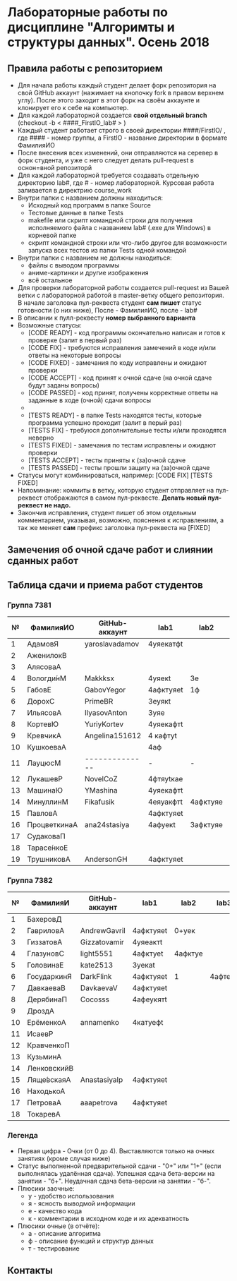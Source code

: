 # Лабораторные работы по дисциплине "Алгоримты и структуры данных". Осень 2018

## Правила работы с репозиторием

- Для начала работы каждый студент делает форк репозитория на свой GitHub аккаунт (нажимает на кнопочку fork в правом верхнем углу). После этого заходит в этот форк на своём аккаунте и клонирует его к себе на компьютер.
- Для каждой лабораторной создается **свой отдельный branch** (checkout -b < ####\_FirstIO\_lab# > )
- Каждый студент работает строго в своей директории ####/FirstIO/ , где #### - номер группы, а FirstIO - название директории в формате ФамилияИО
- После внесения всех изменений, они отправляются на серевер в форк студента, и уже с него следует делать pull-request в оснон=вной репозиторй
- Для каждой лабораторной требуется создавать отдельную директорию lab#, где # - номер лабораторной. Курсовая работа заливается в директрию course_work
- Внутри папки с названием должны находиться:
    * Исходный код программ в папке Source
    * Тестовые данные в папке Tests
    * makefile или скрипт командной строки для получения исполняемого файла с названием lab# (.exe для Windows) в корневой папке
    * скрипт командной строки или что-либо другое для возможности запуска всех тестов из папки Tests одной командой
- Внутри папки с названием не должны находиться:
    * файлы с выводом программы
    * аниме-картинки и другие изображения
    * всё остальное
- Для проверки лабораторной работы создается pull-request из Вашей ветки с лабораторной работой в master-ветку общего репозитория. В начале заголовка пул-реквеста студент **сам пишет** статус готовности (о них ниже), После - ФамилияИО, после - lab#
- В описании к пулл-реквесту **номер выбранного варианта**
- Возможные статусы:
    * [CODE READY]  - код программы окончательно написан и готов к проверке (залит в первый раз)
    * [CODE FIX]    - требуются исправления замечений в коде и/или ответы на некоторые вопросы
    * [CODE FIXED]  - замечания по коду исправлены и ожидают проверки
    * [CODE ACCEPT] - код принят к очной сдаче (на очной сдаче будут заданы вопросы)
    * [CODE PASSED] - код принят, получены корректные ответы на заданные в ходе (очной) сдачи вопросы
    * 
    * [TESTS READY]  - в папке Tests находятся тесты, которые программа успешно проходит (залит в перый раз)
    * [TESTS FIX]    - требуюся дополнительные тесты и/или проходятся неверно
    * [TESTS FIXED]  - замечания по тестам исправлены и ожидают проверки
    * [TESTS ACCEPT] - тесты приняты к (за)очной сдаче
    * [TESTS PASSED] - тесты прошли защиту на (за)очной сдаче
- Статусы могут комбинироваться, например: [CODE FIX] [TESTS FIXED] 
- Напоминание: коммиты в ветку, которую студент отправляет на пул-реквест отображаются в самом пул-реквесте. **Делать новый пул-реквест не надо.**
- Закончив исправления, студент пишет об этом отдельным комментарием, указывая, возможно, пояснения к исправлениям, а так же меняет **сам** префикс заголовка пул-реквеста на [FIXED]

## Замечения об очной сдаче работ и слиянии сданных работ


## Таблица сдачи и приема работ студентов

### Группа 7381

| №| ФамилияИО    | GitHub-аккаунт |  lab1   |  lab2   |  lab3   |  lab4   |  lab5   | course_work |
| -| -------------| ---------------| ------- | ------- | ------- | ------- | ------- | ----------- |
| 1| АдамовЯ      | yaroslavadamov |4уяекатфt|         |         |         |         |             | 
| 2| АженилокВ    |                |         |         |         |         |         |             | 
| 3| АлясоваА     |                |         |         |         |         |         |             | 
| 4| Вологди́нМ    | Makkksx        |4уяекt   |3е       |         |         |         |             | 
| 5| ГабовЕ       | GabovYegor     |4афктуяеt|1ф       |         |         |         |             | 
| 6| ДорохС       | PrimeBR        |3еуякt   |         |         |         |         |             | 
| 7| ИльясовА     | IlyasovAnton   |3уяе     |         |         |         |         |             | 
| 8| КортевЮ      | YuriyKortev    |4уяекафтt|         |         |         |         |             | 
| 9| КревчикА     | Angelina151612 |4 кафтуt |         |         |         |         |             | 
|10| КушкоеваА    |                |4аф      |         |         |         |         |             | 
|11| ЛауцюсМ      | -------------- |    -    |    -    |    -    |    -    |    -    |      -      | 
|12| ЛукашевР     | NovelCoZ       |4фтяуtкаe|         |         |         |         |             | 
|13| МашинаЮ      | YMashina       |4уяекафтt|         |         |         |         |             | 
|14| МинуллинМ    | Fikafusik      |4еяуакфтt|4афктуяе |2аткеу   |         |         |             | 
|15| ПавловА      |                |4афктуяеt|         |         |         |         |             | 
|16| ПроцветкинаА | ana24stasiya   |4афуекt  |3афктуяе |         |         |         |             | 
|17| СудаковаП    |                |         |         |         |         |         |             | 
|18| Тарасе́нкоЕ   |                |         |         |         |         |         |             | 
|19| ТрушниковА   | AndersonGH     |4афктуяеt|         |         |         |         |             | 


### Группа 7382

| №| ФамилияИ    | GitHub-аккаунт |  lab1   |  lab2   |  lab3   |  lab4   |  lab5   | course_work | 
| -| ------------| -------------- | ------- | ------- | ------- | ------- | ------- | ----------- | 
| 1| БахеровД    |                |         |         |         |         |         |             | 
| 2| ГавриловА   | AndrewGavril   |4афктуяеt|0+уек    |         |         |         |             | 
| 3| ГиззатовА   | Gizzatovamir   |4уяеактt |         |         |         |         |             | 
| 4| ГлазуновС   | light5551      |4афктуеt |4афктуе  |         |         |         |             | 
| 5| ГоловинаЕ   | kate2513       |3уекаt   |         |         |         |         |             | 
| 6| ГосударкинЯ | DarkFlink      |4афктуяеt|1        |4афтекя  |         |         |             | 
| 7| ДавкаеваВ   | DavkaevaV      |4афктуяеt|         |         |         |         |             | 
| 8| ДерябинаП   | Cocosss        |4афеукятt|         |         |         |         |             | 
| 9| ДроздА      |                |         |         |         |         |         |             | 
|10| ЕрёменкоА   | annamenko      |4катуефt |         |         |         |         |             | 
|11| ИсаевР      |                |         |         |         |         |         |             | 
|12| КравченкоП  |                |         |         |         |         |         |             | 
|13| КузьминА    |                |         |         |         |         |         |             | 
|14| ЛенковскийВ |                |         |         |         |         |         |             | 
|15| Ляще́вскаяА  | Anastasiyalp   |4афктуяеt|         |         |         |         |             | 
|16| НаходькоА   |                |         |         |         |         |         |             | 
|17| ПетроваА    | aaapetrova     |4афктуяеt|         |         |         |         |             | 
|18| ТокаревА    |                |         |         |         |         |         |             | 


### Легенда
- Первая цифра - Очки (от 0 до 4). Выставляются только на очных занятиях (кроме случая ниже)
- Статус выполненной предварительной сдачи - "0+" или "1+" (если выполнялась удалённая сдача). Успешная сдача бета-версии на занятии - "б+". Неудачная сдача бета-версии на занятии - "б-".
- Плюсики заочные:
    * у - удобство использования
    * я - ясность выводмой информации
    * е - качество кода
    * к - комментарии в исходном коде и их адекватность 
- Плюсики очные (в отчёте):
    * а - описание алгоритма
    * ф - описание функций и структур данных
    * т - тестирование
## Контакты

